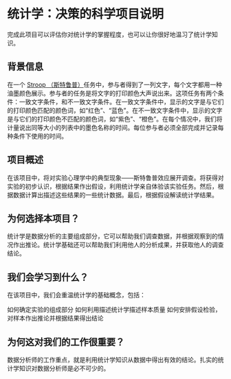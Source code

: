 # 统计学：决策的科学项目说明
完成此项目可以评估你对统计学的掌握程度，也可以让你很好地温习了统计学知识。

## 背景信息
在一个 [Stroop （斯特鲁普）](https://zh.wikipedia.org/wiki/%E6%96%AF%E7%89%B9%E9%B2%81%E6%99%AE%E6%95%88%E5%BA%94)任务中，参与者得到了一列文字，每个文字都用一种油墨颜色展示。参与者的任务是将文字的打印颜色大声说出来。这项任务有两个条件：一致文字条件，和不一致文字条件。在一致文字条件中，显示的文字是与它们的打印颜色匹配的颜色词，如“红色”、“蓝色”。在不一致文字条件中，显示的文字是与它们的打印颜色不匹配的颜色词，如“紫色”、“橙色”。在每个情况中，我们将计量说出同等大小的列表中的墨色名称的时间。每位参与者必须全部完成并记录每种条件下使用的时间。

## 项目概述
在该项目中，将对实验心理学中的典型现象——斯特鲁普效应展开调查。将获得对实验的初步认识，根据结果作出假设，利用统计学亲自体验该实验任务。然后，根据数据计算出描述这些结果的一些统计数据。最后，根据假设解读统计学结果。

## 为何选择本项目？
统计学是数据分析的主要组成部分，它可以帮助我们调查数据，并根据观察到的情况作出推论。统计学基础还可以帮助我们利用他人的分析成果，并获取他人的调查结论。

## 我们会学习到什么？
在该项目中，我们会重温统计学的基础概念，包括：

如何确定实验的组成部分
如何利用描述统计学描述样本质量
如何安排假设检验，对样本作出推论并根据结果得出结论

## 为何这对我们的工作很重要？
数据分析师的工作重点，就是利用统计学知识从数据中得出有效的结论。扎实的统计学知识对数据分析师是必不可少的。
